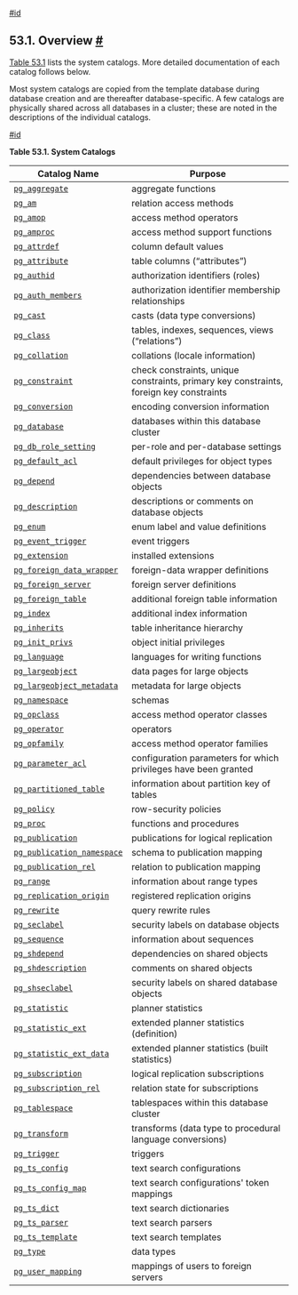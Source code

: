 [#id](#CATALOGS-OVERVIEW)

## 53.1. Overview [#](#CATALOGS-OVERVIEW)

[Table 53.1](catalogs-overview#CATALOG-TABLE) lists the system catalogs. More detailed documentation of each catalog follows below.

Most system catalogs are copied from the template database during database creation and are thereafter database-specific. A few catalogs are physically shared across all databases in a cluster; these are noted in the descriptions of the individual catalogs.

[#id](#CATALOG-TABLE)

**Table 53.1. System Catalogs**

| Catalog Name                                                        | Purpose                                                                                 |
| ------------------------------------------------------------------- | --------------------------------------------------------------------------------------- |
| [`pg_aggregate`](catalog-pg-aggregate)                         | aggregate functions                                                                     |
| [`pg_am`](catalog-pg-am)                                       | relation access methods                                                                 |
| [`pg_amop`](catalog-pg-amop)                                   | access method operators                                                                 |
| [`pg_amproc`](catalog-pg-amproc)                               | access method support functions                                                         |
| [`pg_attrdef`](catalog-pg-attrdef)                             | column default values                                                                   |
| [`pg_attribute`](catalog-pg-attribute)                         | table columns (“attributes”)                                                            |
| [`pg_authid`](catalog-pg-authid)                               | authorization identifiers (roles)                                                       |
| [`pg_auth_members`](catalog-pg-auth-members)                   | authorization identifier membership relationships                                       |
| [`pg_cast`](catalog-pg-cast)                                   | casts (data type conversions)                                                           |
| [`pg_class`](catalog-pg-class)                                 | tables, indexes, sequences, views (“relations”)                                         |
| [`pg_collation`](catalog-pg-collation)                         | collations (locale information)                                                         |
| [`pg_constraint`](catalog-pg-constraint)                       | check constraints, unique constraints, primary key constraints, foreign key constraints |
| [`pg_conversion`](catalog-pg-conversion)                       | encoding conversion information                                                         |
| [`pg_database`](catalog-pg-database)                           | databases within this database cluster                                                  |
| [`pg_db_role_setting`](catalog-pg-db-role-setting)             | per-role and per-database settings                                                      |
| [`pg_default_acl`](catalog-pg-default-acl)                     | default privileges for object types                                                     |
| [`pg_depend`](catalog-pg-depend)                               | dependencies between database objects                                                   |
| [`pg_description`](catalog-pg-description)                     | descriptions or comments on database objects                                            |
| [`pg_enum`](catalog-pg-enum)                                   | enum label and value definitions                                                        |
| [`pg_event_trigger`](catalog-pg-event-trigger)                 | event triggers                                                                          |
| [`pg_extension`](catalog-pg-extension)                         | installed extensions                                                                    |
| [`pg_foreign_data_wrapper`](catalog-pg-foreign-data-wrapper)   | foreign-data wrapper definitions                                                        |
| [`pg_foreign_server`](catalog-pg-foreign-server)               | foreign server definitions                                                              |
| [`pg_foreign_table`](catalog-pg-foreign-table)                 | additional foreign table information                                                    |
| [`pg_index`](catalog-pg-index)                                 | additional index information                                                            |
| [`pg_inherits`](catalog-pg-inherits)                           | table inheritance hierarchy                                                             |
| [`pg_init_privs`](catalog-pg-init-privs)                       | object initial privileges                                                               |
| [`pg_language`](catalog-pg-language)                           | languages for writing functions                                                         |
| [`pg_largeobject`](catalog-pg-largeobject)                     | data pages for large objects                                                            |
| [`pg_largeobject_metadata`](catalog-pg-largeobject-metadata)   | metadata for large objects                                                              |
| [`pg_namespace`](catalog-pg-namespace)                         | schemas                                                                                 |
| [`pg_opclass`](catalog-pg-opclass)                             | access method operator classes                                                          |
| [`pg_operator`](catalog-pg-operator)                           | operators                                                                               |
| [`pg_opfamily`](catalog-pg-opfamily)                           | access method operator families                                                         |
| [`pg_parameter_acl`](catalog-pg-parameter-acl)                 | configuration parameters for which privileges have been granted                         |
| [`pg_partitioned_table`](catalog-pg-partitioned-table)         | information about partition key of tables                                               |
| [`pg_policy`](catalog-pg-policy)                               | row-security policies                                                                   |
| [`pg_proc`](catalog-pg-proc)                                   | functions and procedures                                                                |
| [`pg_publication`](catalog-pg-publication)                     | publications for logical replication                                                    |
| [`pg_publication_namespace`](catalog-pg-publication-namespace) | schema to publication mapping                                                           |
| [`pg_publication_rel`](catalog-pg-publication-rel)             | relation to publication mapping                                                         |
| [`pg_range`](catalog-pg-range)                                 | information about range types                                                           |
| [`pg_replication_origin`](catalog-pg-replication-origin)       | registered replication origins                                                          |
| [`pg_rewrite`](catalog-pg-rewrite)                             | query rewrite rules                                                                     |
| [`pg_seclabel`](catalog-pg-seclabel)                           | security labels on database objects                                                     |
| [`pg_sequence`](catalog-pg-sequence)                           | information about sequences                                                             |
| [`pg_shdepend`](catalog-pg-shdepend)                           | dependencies on shared objects                                                          |
| [`pg_shdescription`](catalog-pg-shdescription)                 | comments on shared objects                                                              |
| [`pg_shseclabel`](catalog-pg-shseclabel)                       | security labels on shared database objects                                              |
| [`pg_statistic`](catalog-pg-statistic)                         | planner statistics                                                                      |
| [`pg_statistic_ext`](catalog-pg-statistic-ext)                 | extended planner statistics (definition)                                                |
| [`pg_statistic_ext_data`](catalog-pg-statistic-ext-data)       | extended planner statistics (built statistics)                                          |
| [`pg_subscription`](catalog-pg-subscription)                   | logical replication subscriptions                                                       |
| [`pg_subscription_rel`](catalog-pg-subscription-rel)           | relation state for subscriptions                                                        |
| [`pg_tablespace`](catalog-pg-tablespace)                       | tablespaces within this database cluster                                                |
| [`pg_transform`](catalog-pg-transform)                         | transforms (data type to procedural language conversions)                               |
| [`pg_trigger`](catalog-pg-trigger)                             | triggers                                                                                |
| [`pg_ts_config`](catalog-pg-ts-config)                         | text search configurations                                                              |
| [`pg_ts_config_map`](catalog-pg-ts-config-map)                 | text search configurations' token mappings                                              |
| [`pg_ts_dict`](catalog-pg-ts-dict)                             | text search dictionaries                                                                |
| [`pg_ts_parser`](catalog-pg-ts-parser)                         | text search parsers                                                                     |
| [`pg_ts_template`](catalog-pg-ts-template)                     | text search templates                                                                   |
| [`pg_type`](catalog-pg-type)                                   | data types                                                                              |
| [`pg_user_mapping`](catalog-pg-user-mapping)                   | mappings of users to foreign servers                                                    |